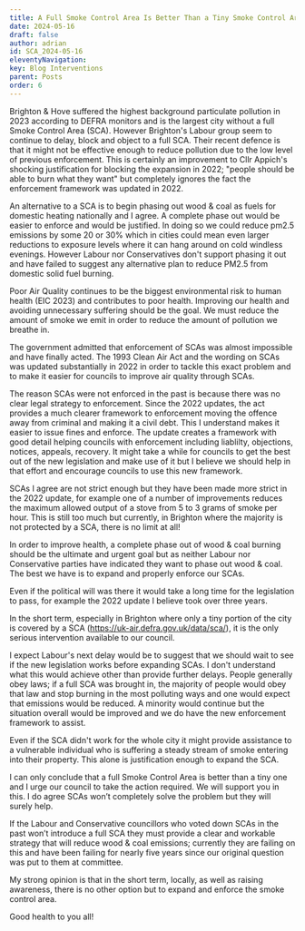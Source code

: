 ```yaml
---
title: A Full Smoke Control Area Is Better Than a Tiny Smoke Control Area
date: 2024-05-16
draft: false
author: adrian
id: SCA_2024-05-16
eleventyNavigation:
key: Blog Interventions
parent: Posts
order: 6
---
```


Brighton & Hove suffered the highest background particulate pollution in 2023 according to DEFRA monitors
and is the largest city without a full Smoke Control Area (SCA).
However Brighton's Labour group seem to continue to delay, block and object to a full SCA.
Their recent defence is that it might not be effective enough to reduce pollution due to the low level of previous enforcement.
This is certainly an improvement to Cllr Appich's shocking justification for blocking the expansion in 2022; "people should be able to burn what they want"
but completely ignores the fact the enforcement framework was updated in 2022.

An alternative to a SCA is to begin phasing out wood & coal as fuels for domestic heating nationally and I agree.
A complete phase out would be easier to enforce and would be justified.
In doing so we could reduce pm2.5 emissions by some 20 or 30%
which in cities could mean even larger reductions to exposure levels where it can hang around on cold windless evenings.
However Labour nor Conservatives don't support phasing it out and have failed to suggest any alternative plan to reduce PM2.5 from domestic solid fuel burning.

Poor Air Quality continues to be the biggest environmental risk to human health (EIC 2023) and contributes to poor health.
Improving our health and avoiding unnecessary suffering should be the goal.
We must reduce the amount of smoke we emit in order to reduce the amount of pollution we breathe in.

The government admitted that enforcement of SCAs was almost impossible and have finally acted.
The 1993 Clean Air Act and the wording on SCAs was updated substantially in 2022 in order to tackle this exact problem
and to make it easier for councils to improve air quality through SCAs.

The reason SCAs were not enforced in the past is because there was no clear legal strategy to enforcement.
Since the 2022 updates, the act provides a much clearer framework to enforcement moving the offence away from criminal and making it a civil debt.
This I understand makes it easier to issue fines and enforce.
The update creates a framework with good detail helping councils with enforcement including liablilty, objections, notices, appeals, recovery.
It might take a while for councils to get the best out of the new legislation and make use of it
but I believe we should help in that effort and encourage councils to use this new framework.

SCAs I agree are not strict enough but they have been made more strict in the 2022 update,
for example one of a number of improvements reduces the maximum allowed output of a stove from 5 to 3 grams of smoke per hour.
This is still too much but currently, in Brighton where the majority is not protected by a SCA, there is no limit at all!

In order to improve health, a complete phase out of wood & coal burning should be the ultimate and urgent goal
but as neither Labour nor Conservative parties have indicated they want to phase out wood & coal.
The best we have is to expand and properly enforce our SCAs.

Even if the political will was there it would take a long time for the legislation to pass,
for example the 2022 update I believe took over three years.

In the short term, especially in Brighton where only a tiny portion of the city is covered by a SCA (https://uk-air.defra.gov.uk/data/sca/),
it is the only serious intervention available to our council.

I expect Labour's next delay would be to suggest that we should wait to see if the new legislation works before expanding SCAs.
I don't understand what this would achieve other than provide further delays.
People generally obey laws;
if a full SCA was brought in, the majority of people would obey that law and stop burning in the most polluting ways
and one would expect that emissions would be reduced.
A minority would continue but the situation overall would be improved and we do have the new enforcement framework to assist.

Even if the SCA didn't work for the whole city it might provide assistance to a vulnerable individual
who is suffering a steady stream of smoke entering into their property.
This alone is justification enough to expand the SCA.

I can only conclude that a full Smoke Control Area is better than a tiny one and I urge our council to take the action required.
We will support you in this.
I do agree SCAs won’t completely solve the problem but they will surely help.

If the Labour and Conservative councillors who voted down SCAs in the past won’t introduce a full SCA
they must provide a clear and workable strategy that will reduce wood & coal emissions;
currently they are failing on this and have been failing for nearly five years since our original question was put to them at committee.

My strong opinion is that in the short term, locally, as well as raising awareness, there is no other option but to expand and enforce the smoke control area.

Good health to you all!
